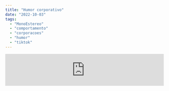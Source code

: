 ```yaml
---
title: "Humor corporativo"
date: "2022-10-03"
tags: 
  - "MonoEstereo"
  - "comportamento"
  - "corporacoes"
  - "humor"
  - "tiktok"
---
```


<iframe src="https://anchor.fm/monoestereo/embed/episodes/Humor-corporativo-e1onl57" height="102px" width="100%" frameborder="0" scrolling="no"></iframe>
